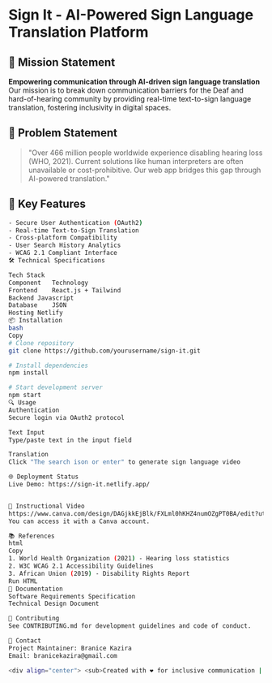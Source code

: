 # Sign It - AI-Powered Sign Language Translation Platform

## 🌟 Mission Statement
**Empowering communication through AI-driven sign language translation**  
Our mission is to break down communication barriers for the Deaf and hard-of-hearing community by providing real-time text-to-sign language translation, fostering inclusivity in digital spaces.

## 📌 Problem Statement
> "Over 466 million people worldwide experience disabling hearing loss (WHO, 2021). Current solutions like human interpreters are often unavailable or cost-prohibitive. Our web app bridges this gap through AI-powered translation."

## 🚀 Key Features
```bash
- Secure User Authentication (OAuth2)
- Real-time Text-to-Sign Translation
- Cross-platform Compatibility
- User Search History Analytics
- WCAG 2.1 Compliant Interface
🛠️ Technical Specifications

Tech Stack
Component	Technology
Frontend	React.js + Tailwind
Backend	Javascript
Database	JSON
Hosting	Netlify
📦 Installation
bash
Copy
# Clone repository
git clone https://github.com/yourusername/sign-it.git

# Install dependencies
npm install

# Start development server
npm start
🔍 Usage
Authentication
Secure login via OAuth2 protocol

Text Input
Type/paste text in the input field

Translation
Click "The search ison or enter" to generate sign language video

🌐 Deployment Status
Live Demo: https://sign-it.netlify.app/


🎥 Instructional Video
https://www.canva.com/design/DAGjkkEjBlk/FXLml0hKHZ4numOZgPT0BA/edit?utm_content=DAGjkkEjBlk&utm_campaign=designshare&utm_medium=link2&utm_source=sharebutton
You can access it with a Canva account.

📚 References
html
Copy
1. World Health Organization (2021) - Hearing loss statistics
2. W3C WCAG 2.1 Accessibility Guidelines
3. African Union (2019) - Disability Rights Report
Run HTML
📄 Documentation
Software Requirements Specification
Technical Design Document

🤝 Contributing
See CONTRIBUTING.md for development guidelines and code of conduct.

📧 Contact
Project Maintainer: Branice Kazira
Email: branicekazira@gmail.com

<div align="center"> <sub>Created with ❤️ for inclusive communication | © 2025 Sign-it</sub> </div> ```
